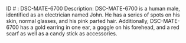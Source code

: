 ID # : DSC-MATE-6700
Description: DSC-MATE-6700 is a human male, identified as an electrician named John. He has a series of spots on his skin, normal glasses, and his pink parted hair. Additionally, DSC-MATE-6700 has a gold earring in one ear, a goggle on his forehead, and a red scarf as well as a candy stick as accessories.